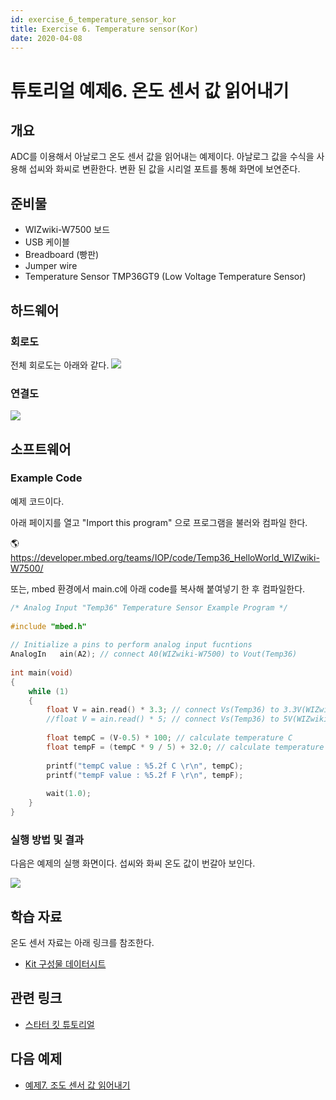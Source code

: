 ```yaml
---
id: exercise_6_temperature_sensor_kor
title: Exercise 6. Temperature sensor(Kor)
date: 2020-04-08
---
```



# 튜토리얼 예제6. 온도 센서 값 읽어내기

## 개요

ADC를 이용해서 아날로그 온도 센서 값을 읽어내는 예제이다. 아날로그 값을 수식을 사용해 섭씨와 화씨로 변환한다. 변환 된 값을
시리얼 포트를 통해 화면에 보연준다.

## 준비물

  - WIZwiki-W7500 보드
  - USB 케이블
  - Breadboard (빵판)
  - Jumper wire
  - Temperature Sensor TMP36GT9 (Low Voltage Temperature Sensor)

## 하드웨어

### 회로도

전체 회로도는 아래와 같다.
![](/document_framework/img/products/wizwiki_mbed_kit/kit_en/cds_sensor_schem.png)

### 연결도

![](/document_framework/img/products/wizwiki_mbed_kit/kit_en/exam_cds_sensor.png)

## 소프트웨어

### Example Code

예제 코드이다.

아래 페이지를 열고 "Import this program" 으로 프로그램을 불러와 컴파일 한다.

🌎https://developer.mbed.org/teams/IOP/code/Temp36_HelloWorld_WIZwiki-W7500/

또는, mbed 환경에서 main.c에 아래 code를 복사해 붙여넣기 한 후 컴파일한다.

``` c
/* Analog Input "Temp36" Temperature Sensor Example Program */
 
#include "mbed.h"
 
// Initialize a pins to perform analog input fucntions
AnalogIn   ain(A2); // connect A0(WIZwiki-W7500) to Vout(Temp36)
 
int main(void)
{
    while (1)
    {
        float V = ain.read() * 3.3; // connect Vs(Temp36) to 3.3V(WIZwiki-W7500) 
        //float V = ain.read() * 5; // connect Vs(Temp36) to 5V(WIZwiki-W7500)
        
        float tempC = (V-0.5) * 100; // calculate temperature C
        float tempF = (tempC * 9 / 5) + 32.0; // calculate temperature F
        
        printf("tempC value : %5.2f C \r\n", tempC);
        printf("tempF value : %5.2f F \r\n", tempF);
        
        wait(1.0);
    }
}
```


### 실행 방법 및 결과

다음은 예제의 실행 화면이다. 섭씨와 화씨 온도 값이 번갈아 보인다.

![](/document_framework/img/products/wizwiki_mbed_kit/kit_en/temp_sensor_result.jpg)

## 학습 자료

온도 센서 자료는 아래 링크를 참조한다.


 * [Kit 구성물 데이터시트]()  


## 관련 링크

  * [스타터 킷 튜토리얼](Tutorial(Kor).md)

## 다음 예제

  * [예제7. 조도 센서 값 읽어내기](Exercise_7._Photoresistor(Kor).md)
